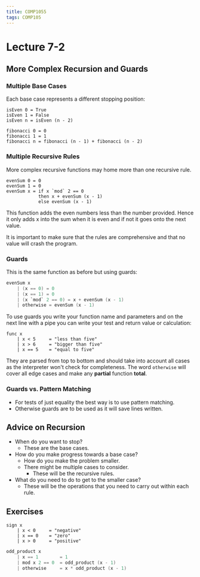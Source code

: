 ```yaml
---
title: COMP1055
tags: COMP105
---
```

# Lecture 7-2
## More Complex Recursion and Guards
### Multiple Base Cases
Each base case represents a different stopping position:

```
isEven 0 = True
isEven 1 = False
isEven n = isEven (n - 2)
```
```
fibonacci 0 = 0
fibonacci 1 = 1
fibonacci n = fibonacci (n - 1) + fibonacci (n - 2)
```
### Multiple Recursive Rules
More complex recursive functions may home more than one recursive rule.

```
evenSum 0 = 0
evenSum 1 = 0
evenSum x = if x `mod` 2 == 0
			then x + evenSum (x - 1)
			else evenSum (x - 1)
```

This function adds the even numbers less than the number provided. Hence it only adds x into the sum when it is even and if not it goes onto the next value.

It is important to make sure that the rules are comprehensive and that no value will crash the program.

### Guards
This is the same function as before but using guards:

```h
evenSum x
	| (x == 0) = 0
	| (x == 1) = 0
	| (x `mod` 2 == 0) = x + evenSum (x - 1)
	| otherwise = evenSum (x - 1)
```

To use guards you write your function name and parameters and on the next line with a pipe you can write your test and return value or calculation:

```
func x
	| x < 5		= "less than five"
	| x > 6		= "bigger than five"
	| x == 5	= "equal to five"
```

They are parsed from top to bottom and should take into account all cases as the interpreter won't check for completeness. The word `otherwise` will cover all edge cases and make any **partial** function **total**.

### Guards vs. Pattern Matching
* For tests of just equality the best way is to use pattern matching.
* Otherwise guards are to be used as it will save lines written.

## Advice on Recursion
* When  do you want to stop?
	* These are the base cases.
* How do you make progress towards a base case?
	* How do you make the problem smaller.
	* There might be multiple cases to consider.
		* These will be the recursive rules.
* What do you  need to do to get to the smaller case?
	* These will be the operations that you need to carry out within each rule.

## Exercises

```
sign x
	| x < 0		= "negative"
	| x == 0	= "zero"
	| x > 0 	= "positive"
```
```h
odd_product x
	| x == 1		= 1
	| mod x 2 == 0	= odd_product (x - 1)
	| otherwise		= x * odd_product (x - 1)
```